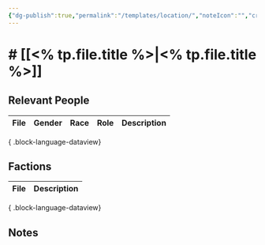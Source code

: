 ```yaml
---
{"dg-publish":true,"permalink":"/templates/location/","noteIcon":"","created":"2025-10-26T08:08:36.526-07:00","updated":"2025-10-27T13:24:07.807-07:00"}
---
```


# # [[<% tp.file.title %>\|<% tp.file.title %>]]


## Relevant People
| File | Gender | Race | Role | Description |
| ---- | ------ | ---- | ---- | ----------- |

{ .block-language-dataview}

## Factions
| File | Description |
| ---- | ----------- |

{ .block-language-dataview}

## Notes
